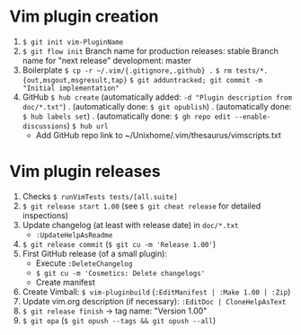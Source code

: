 # Vim plugin creation

1. `$ git init vim-PluginName`
2. `$ git flow init`
   Branch name for production releases: stable
   Branch name for "next release" development: master
3. Boilerplate
   `$ cp -r ~/.vim/{.gitignore,.github} .`
   `$ rm tests/*.{out,msgout,msgresult,tap}`
   `$ git adduntracked; git commit -m "Initial implementation"`
4. GitHub
   `$ hub create` (automatically added: `-d "Plugin description from doc/*.txt"`)
   .            (automatically done: `$ git opublish`)
   .            (automatically done: `$ hub labels set`)
   .            (automatically done: `$ gh repo edit --enable-discussions`)
   `$ hub url`
   - Add GitHub repo link to ~/Unixhome/.vim/thesaurus/vimscripts.txt

# Vim plugin releases

1. Checks
   `$ runVimTests tests/[all.suite]`
2. `$ git release start 1.00` (see `$ git cheat release` for detailed inspections)
3. Update changelog (at least with release date) in `doc/*.txt`
   - `:UpdateHelpAsReadme`
4. `$ git release commit` (`$ git cu -m 'Release 1.00'`)
5. First GitHub release (of a small plugin):
   - Execute `:DeleteChangelog`
   - `$ git cu -m 'Cosmetics: Delete changelogs'`
   - Create manifest
6. Create Vimball:
   `$ vim-pluginbuild` (`:EditManifest | :Make 1.00 | :Zip`)
7. Update vim.org description (if necessary):
   `:EditDoc | CloneHelpAsText`
8. `$ git release finish` -> tag name: "Version 1.00"
9. `$ git opa` (`$ git opush --tags && git opush --all`)
